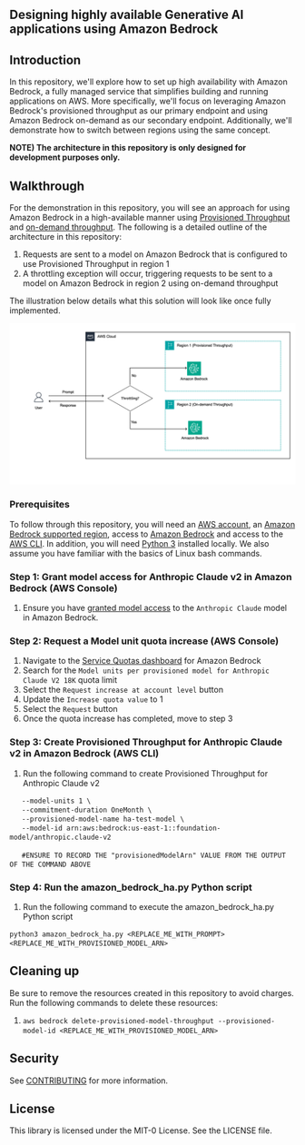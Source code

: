 ## Designing highly available Generative AI applications using Amazon Bedrock

## Introduction
In this repository, we'll explore how to set up high availability with Amazon Bedrock, a fully managed service that simplifies building and running applications on AWS. More specifically, we'll focus on leveraging Amazon Bedrock's provisioned throughput as our primary endpoint and using Amazon Bedrock on-demand as our secondary endpoint. Additionally, we'll demonstrate how to switch between regions using the same concept.

**NOTE) The architecture in this repository is only designed for development purposes only.**

## Walkthrough
For the demonstration in this repository, you will see an approach for using Amazon Bedrock in a high-available manner using [Provisioned Throughput](https://docs.aws.amazon.com/bedrock/latest/userguide/prov-throughput.html) and [on-demand throughput](https://docs.aws.amazon.com/bedrock/latest/userguide/model-ids.html). The following is a detailed outline of the architecture in this repository:
1. Requests are sent to a model on Amazon Bedrock that is configured to use Provisioned Throughput in region 1
2. A throttling exception will occur, triggering requests to be sent to a model on Amazon Bedrock in region 2 using on-demand throughput
   
The illustration below details what this solution will look like once fully implemented.

<img src="./images/Solution%20Overview.png" />

<br /> 

### Prerequisites
To follow through this repository, you will need an <a href="https://console.aws.amazon.com/" >AWS account</a>, an <a href="https://aws.amazon.com/about-aws/global-infrastructure/regional-product-services/" >Amazon Bedrock supported region</a>, access to [Amazon Bedrock](https://docs.aws.amazon.com/bedrock/latest/userguide/setting-up.html) and access to the <a href="https://aws.amazon.com/cli/">AWS CLI</a>. In addition, you will need [Python 3](https://www.python.org/downloads/) installed locally. We also assume you have familiar with the basics of Linux bash commands.

### Step 1: Grant model access for Anthropic Claude v2 in Amazon Bedrock (AWS Console)
1. Ensure you have [granted model access](https://docs.aws.amazon.com/bedrock/latest/userguide/model-access.html#model-access-add) to the ```Anthropic Claude``` model in Amazon Bedrock.

### Step 2: Request a Model unit quota increase (AWS Console)
1. Navigate to the [Service Quotas dashboard](https://us-east-1.console.aws.amazon.com/servicequotas/home/services/bedrock/quotas) for Amazon Bedrock
2. Search for the ```Model units per provisioned model for Anthropic Claude V2 18K``` quota limit
3. Select the ```Request increase at account level``` button
4. Update the ```Increase quota value``` to 1
5. Select the ```Request``` button
6. Once the quota increase has completed, move to step 3

### Step 3: Create Provisioned Throughput for Anthropic Claude v2 in Amazon Bedrock (AWS CLI)
1. Run the following command to create Provisioned Throughput for Anthropic Claude v2
```aws bedrock create-provisioned-model-throughput \
   --model-units 1 \
   --commitment-duration OneMonth \
   --provisioned-model-name ha-test-model \
   --model-id arn:aws:bedrock:us-east-1::foundation-model/anthropic.claude-v2 

   #ENSURE TO RECORD THE "provisionedModelArn" VALUE FROM THE OUTPUT OF THE COMMAND ABOVE  
```

### Step 4: Run the amazon_bedrock_ha.py Python script
1. Run the following command to execute the amazon_bedrock_ha.py Python script
```
python3 amazon_bedrock_ha.py <REPLACE_ME_WITH_PROMPT> <REPLACE_ME_WITH_PROVISIONED_MODEL_ARN>
```

## Cleaning up
Be sure to remove the resources created in this repository to avoid charges. Run the following commands to delete these resources:
1. ```aws bedrock delete-provisioned-model-throughput --provisioned-model-id <REPLACE_ME_WITH_PROVISIONED_MODEL_ARN>```

## Security

See [CONTRIBUTING](CONTRIBUTING.md#security-issue-notifications) for more information.

## License

This library is licensed under the MIT-0 License. See the LICENSE file.

